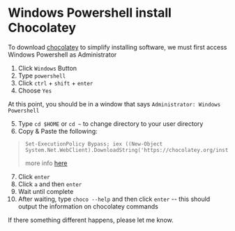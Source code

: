 # Windows Powershell install Chocolatey

To download [chocolatey](https://chocolatey.org/) to simplify installing software,
we must first access Windows Powershell as Administrator

1. Click `Windows` Button
2. Type `powershell`
3. Click `ctrl` + `shift` + `enter`
4. Choose `Yes`

At this point, you should be in a window that says `Administrator: Windows Powershell`

5. Type `cd $HOME` or `cd ~` to change directory to your user directory
6. Copy & Paste the following: 
  > ```
  > Set-ExecutionPolicy Bypass; iex ((New-Object System.Net.WebClient).DownloadString('https://chocolatey.org/install.ps1'))
  > ```
  > more info [here](https://chocolatey.org/install#install-with-powershellexe)

7. Click `enter`
8. Click `a` and then `enter`
9. Wait until complete
10. After waiting, type `choco --help` and then click `enter` -- this should output the information on chocolatey commands

If there something different happens, please let me know.

